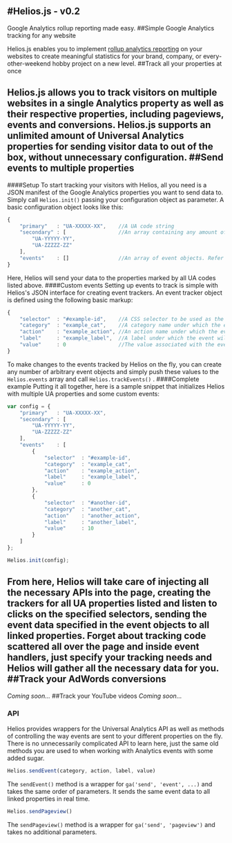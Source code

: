 #Helios.js - v0.2
---
Google Analytics rollup reporting made easy. 
##Simple Google Analytics tracking for any website

Helios.js enables you to implement [rollup analytics reporting](http://www.optimizesmart.com/implementing-rollup-reporting-google-universal-analytics/) on your websites to create meaningful statistics for your brand, company, or every-other-weekend hobby project on a new level.
##Track all your properties at once

Helios.js allows you to track visitors on multiple websites in a single Analytics property as well as their respective properties, including pageviews, events and conversions. Helios.js supports an unlimited amount of Universal Analytics properties for sending visitor data to out of the box, without unnecessary configuration.
##Send events to multiple properties
---
####Setup
To start tracking your visitors with Helios, all you need is a JSON manifest of the Google Analytics properties you want to send data to. Simply call `Helios.init()` passing your configuration object as parameter. A basic configuration object looks like this:
```javascript
{
    "primary"   : "UA-XXXXX-XX",    //A UA code string
    "secondary" : [                 //An array containing any amount of valid UA code strings
        "UA-YYYYY-YY",
        "UA-ZZZZZ-ZZ"
    ],
    "events"    : []                //An array of event objects. Refer to the Custom events section.
}
```
Here, Helios will send your data to the properties marked by all UA codes listed above.
####Custom events
Setting up events to track is simple with Helios's  JSON interface for creating event trackers. An event tracker object is defined using the following basic markup:
```javascript
{
    "selector"  : "#example-id",    //A CSS selector to be used as the event's trigger (string)
    "category"  : "example_cat",    //A category name under which the event will appear in GA (string)
    "action"    : "example_action", //An action name under which the event will appear in GA (string)
    "label"     : "example_label",  //A label under which the event will appear in GA (string)
    "value"     : 0                 //The value associated with the event in GA (int)
}
```
To make changes to the events tracked by Helios on the fly, you can create any number of arbitrary event objects and simply push these values to the `Helios.events` array and call `Helios.trackEvents()` .
####Complete example
Putting it all together, here is a sample snippet that initializes Helios with multiple UA properties and some custom events:
```javascript
var config = {
    "primary"   : "UA-XXXXX-XX",
    "secondary" : [
        "UA-YYYYY-YY",
        "UA-ZZZZZ-ZZ"
    ],
    "events"    : [
        {
            "selector"  : "#example-id",
            "category"  : "example_cat",
            "action"    : "example_action",
            "label"     : "example_label",
            "value"     : 0   
        },
        {
            "selector"  : "#another-id",
            "category"  : "another_cat",
            "action"    : "another_action",
            "label"     : "another_label",
            "value"     : 10   
        }
    ]
};

Helios.init(config);
```
From here, Helios will take care of injecting all the necessary APIs into the page, creating the trackers for all UA properties listed and listen to clicks on the specified selectors, sending the event data specified in the event objects to all linked properties. Forget about tracking code scattered all over the page and inside event handlers, just specify your tracking needs and Helios will gather all the necessary data for you.
##Track your AdWords conversions
---
*Coming soon...*
##Track your YouTube videos
*Coming soon...*
### API
Helios provides wrappers for the Universal Analytics API as well as methods of controlling the way events are sent to your different properties on the fly. There is no unnecessarily complicated API to learn here, just the same old methods you are used to when working with Analytics events with some added sugar.
```javascript
Helios.sendEvent(category, action, label, value)
```
The `sendEvent()` method is a wrapper for `ga('send', 'event', ...)` and takes the same order of parameters. It sends the same event data to all linked properties in real time.
```javascript
Helios.sendPageview()
```
The `sendPageview()` method is a wrapper for `ga('send', 'pageview')` and takes no additional parameters.
